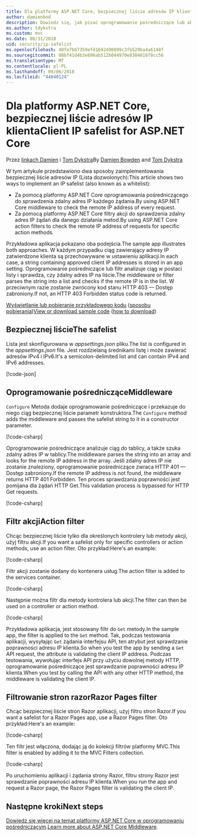 ```yaml
---
title: Dla platformy ASP.NET Core, bezpiecznej liście adresów IP klienta
author: damienbod
description: Dowiedz się, jak pisać oprogramowanie pośredniczące lub akcji filtry, aby sprawdzić poprawność zdalnych adresów IP na liście zatwierdzonych adresów IP.
ms.author: tdykstra
ms.custom: mvc
ms.date: 08/31/2018
uid: security/ip-safelist
ms.openlocfilehash: 40fe7b67359efd1692490099c3fb529ba4a6148f
ms.sourcegitcommit: 08bf41d4b3e696ab512b044970e8304816f8cc56
ms.translationtype: MT
ms.contentlocale: pl-PL
ms.lasthandoff: 09/06/2018
ms.locfileid: "44040124"
---
```

# <a name="client-ip-safelist-for-aspnet-core"></a><span data-ttu-id="b8dba-103">Dla platformy ASP.NET Core, bezpiecznej liście adresów IP klienta</span><span class="sxs-lookup"><span data-stu-id="b8dba-103">Client IP safelist for ASP.NET Core</span></span>

<span data-ttu-id="b8dba-104">Przez [linkach Damien](https://twitter.com/damien_bod) i [Tom Dykstra](https://github.com/tdykstra)</span><span class="sxs-lookup"><span data-stu-id="b8dba-104">By [Damien Bowden](https://twitter.com/damien_bod) and [Tom Dykstra](https://github.com/tdykstra)</span></span>
 
<span data-ttu-id="b8dba-105">W tym artykule przedstawiono dwa sposoby zaimplementowania bezpiecznej liście adresów IP (Lista dozwolonych):</span><span class="sxs-lookup"><span data-stu-id="b8dba-105">This article shows two ways to implement an IP safelist (also known as a whitelist):</span></span>

* <span data-ttu-id="b8dba-106">Za pomocą platformy ASP.NET Core oprogramowania pośredniczącego do sprawdzenia zdalny adres IP każdego żądania.</span><span class="sxs-lookup"><span data-stu-id="b8dba-106">By using ASP.NET Core middleware to check the remote IP address of every request.</span></span>
* <span data-ttu-id="b8dba-107">Za pomocą platformy ASP.NET Core filtry akcji do sprawdzenia zdalny adres IP żądań dla danego działania metod.</span><span class="sxs-lookup"><span data-stu-id="b8dba-107">By using ASP.NET Core action filters to check the remote IP address of requests for specific action methods.</span></span>

<span data-ttu-id="b8dba-108">Przykładowa aplikacja pokazano oba podejścia.</span><span class="sxs-lookup"><span data-stu-id="b8dba-108">The sample app illustrates both approaches.</span></span> <span data-ttu-id="b8dba-109">W każdym przypadku ciąg zawierający adresy IP zatwierdzone klienta są przechowywane w ustawieniu aplikacji.</span><span class="sxs-lookup"><span data-stu-id="b8dba-109">In each case, a string containing approved client IP addresses is stored in an app setting.</span></span> <span data-ttu-id="b8dba-110">Oprogramowanie pośredniczące lub filtr analizuje ciąg w postaci listy i sprawdza, czy zdalny adres IP na liście.</span><span class="sxs-lookup"><span data-stu-id="b8dba-110">The middleware or filter parses the string into a list and  checks if the remote IP is in the list.</span></span> <span data-ttu-id="b8dba-111">W przeciwnym razie zostanie zwrócony kod stanu HTTP 403 — Dostęp zabroniony.</span><span class="sxs-lookup"><span data-stu-id="b8dba-111">If not, an HTTP 403 Forbidden status code is returned.</span></span>

<span data-ttu-id="b8dba-112">[Wyświetlanie lub pobieranie przykładowego kodu](https://github.com/aspnet/Docs/tree/master/aspnetcore/security/ip-safelist/samples/2.x/ClientIpAspNetCore) ([sposobu pobierania](xref:tutorials/index#how-to-download-a-sample))</span><span class="sxs-lookup"><span data-stu-id="b8dba-112">[View or download sample code](https://github.com/aspnet/Docs/tree/master/aspnetcore/security/ip-safelist/samples/2.x/ClientIpAspNetCore) ([how to download](xref:tutorials/index#how-to-download-a-sample))</span></span>

## <a name="the-safelist"></a><span data-ttu-id="b8dba-113">Bezpiecznej liście</span><span class="sxs-lookup"><span data-stu-id="b8dba-113">The safelist</span></span>

<span data-ttu-id="b8dba-114">Lista jest skonfigurowana w *appsettings.json* pliku.</span><span class="sxs-lookup"><span data-stu-id="b8dba-114">The list is configured in the *appsettings.json* file.</span></span> <span data-ttu-id="b8dba-115">Jest rozdzielaną średnikami listę i może zawierać adresów IPv4 i IPv6.</span><span class="sxs-lookup"><span data-stu-id="b8dba-115">It's a semicolon-delimited list and can contain IPv4 and IPv6 addresses.</span></span>

[!code-json[](ip-safelist/samples/2.x/ClientIpAspNetCore/appsettings.json?highlight=2)]

## <a name="middleware"></a><span data-ttu-id="b8dba-116">Oprogramowanie pośredniczące</span><span class="sxs-lookup"><span data-stu-id="b8dba-116">Middleware</span></span>

<span data-ttu-id="b8dba-117">`Configure` Metoda dodaje oprogramowanie pośredniczące i przekazuje do niego ciąg bezpiecznej liście parametr konstruktora.</span><span class="sxs-lookup"><span data-stu-id="b8dba-117">The `Configure` method adds the middleware and passes the safelist string to it in a constructor parameter.</span></span>

[!code-csharp[](ip-safelist/samples/2.x/ClientIpAspNetCore/Startup.cs?name=snippet_Configure&highlight=7)]

<span data-ttu-id="b8dba-118">Oprogramowanie pośredniczące analizuje ciąg do tablicy, a także szuka zdalny adres IP w tablicy.</span><span class="sxs-lookup"><span data-stu-id="b8dba-118">The middleware parses the string into an array and looks for the remote IP address in the array.</span></span> <span data-ttu-id="b8dba-119">Jeśli zdalny adres IP nie zostanie znaleziony, oprogramowanie pośredniczące zwraca HTTP 401 — Dostęp zabroniony.</span><span class="sxs-lookup"><span data-stu-id="b8dba-119">If the remote IP address is not found, the middleware returns HTTP 401 Forbidden.</span></span> <span data-ttu-id="b8dba-120">Ten proces sprawdzania poprawności jest pomijana dla żądań HTTP Get.</span><span class="sxs-lookup"><span data-stu-id="b8dba-120">This validation process is bypassed for HTTP Get requests.</span></span>

[!code-csharp[](ip-safelist/samples/2.x/ClientIpAspNetCore/AdminSafeListMiddleware.cs?name=snippet_ClassOnly)]

## <a name="action-filter"></a><span data-ttu-id="b8dba-121">Filtr akcji</span><span class="sxs-lookup"><span data-stu-id="b8dba-121">Action filter</span></span>

<span data-ttu-id="b8dba-122">Chcąc bezpiecznej liście tylko dla określonych kontrolery lub metody akcji, użyj filtru akcji.</span><span class="sxs-lookup"><span data-stu-id="b8dba-122">If you want a safelist only for specific controllers or action methods, use an action filter.</span></span> <span data-ttu-id="b8dba-123">Oto przykład:</span><span class="sxs-lookup"><span data-stu-id="b8dba-123">Here's an example:</span></span> 

[!code-csharp[](ip-safelist/samples/2.x/ClientIpAspNetCore/Filters/ClientIdCheckFilter.cs)]

<span data-ttu-id="b8dba-124">Filtr akcji zostanie dodany do kontenera usług.</span><span class="sxs-lookup"><span data-stu-id="b8dba-124">The action filter is added to the services container.</span></span>

[!code-csharp[](ip-safelist/samples/2.x/ClientIpAspNetCore/Startup.cs?name=snippet_ConfigureServices&highlight=3)]

<span data-ttu-id="b8dba-125">Następnie można filtr dla metody kontrolera lub akcji.</span><span class="sxs-lookup"><span data-stu-id="b8dba-125">The filter can then be used on a controller or action method.</span></span>

[!code-csharp[](ip-safelist/samples/2.x/ClientIpAspNetCore/Controllers/ValuesController.cs?name=snippet_Filter&highlight=1)]

<span data-ttu-id="b8dba-126">Przykładowa aplikacja, jest stosowany filtr do `Get` metody.</span><span class="sxs-lookup"><span data-stu-id="b8dba-126">In the sample app, the filter is applied to the `Get` method.</span></span> <span data-ttu-id="b8dba-127">Tak, podczas testowania aplikacji, wysyłając `Get` żądania interfejsu API, ten atrybut jest sprawdzanie poprawności adresu IP klienta.</span><span class="sxs-lookup"><span data-stu-id="b8dba-127">So when you test the app by sending a `Get` API request, the attribute is validating the client IP address.</span></span> <span data-ttu-id="b8dba-128">Podczas testowania, wywołując interfejs API przy użyciu dowolnej metody HTTP, oprogramowanie pośredniczące jest sprawdzanie poprawności adresu IP klienta.</span><span class="sxs-lookup"><span data-stu-id="b8dba-128">When you test by calling the API with any other HTTP method, the middleware is validating the client IP.</span></span>

## <a name="razor-pages-filter"></a><span data-ttu-id="b8dba-129">Filtrowanie stron razor</span><span class="sxs-lookup"><span data-stu-id="b8dba-129">Razor Pages filter</span></span> 

<span data-ttu-id="b8dba-130">Chcąc bezpiecznej liście stron Razor aplikacji, użyj filtru stron Razor.</span><span class="sxs-lookup"><span data-stu-id="b8dba-130">If you want a safelist for a Razor Pages app, use a Razor Pages filter.</span></span> <span data-ttu-id="b8dba-131">Oto przykład:</span><span class="sxs-lookup"><span data-stu-id="b8dba-131">Here's an example:</span></span> 

[!code-csharp[](ip-safelist/samples/2.x/ClientIpAspNetCore/Filters/ClientIdCheckPageFilter.cs)]

<span data-ttu-id="b8dba-132">Ten filtr jest włączona, dodając ją do kolekcji filtrów platformy MVC.</span><span class="sxs-lookup"><span data-stu-id="b8dba-132">This filter is enabled by adding it to the MVC Filters collection.</span></span>

[!code-csharp[](ip-safelist/samples/2.x/ClientIpAspNetCore/Startup.cs?name=snippet_ConfigureServices&highlight=7-9)]

<span data-ttu-id="b8dba-133">Po uruchomieniu aplikacji i żądania strony Razor, filtru strony Razor jest sprawdzanie poprawności adresu IP klienta.</span><span class="sxs-lookup"><span data-stu-id="b8dba-133">When you run the app and request a Razor page, the Razor Pages filter is validating the client IP.</span></span>

## <a name="next-steps"></a><span data-ttu-id="b8dba-134">Następne kroki</span><span class="sxs-lookup"><span data-stu-id="b8dba-134">Next steps</span></span>

<span data-ttu-id="b8dba-135">[Dowiedz się więcej na temat platformy ASP.NET Core w oprogramowaniu pośredniczącym](xref:fundamentals/middleware/index).</span><span class="sxs-lookup"><span data-stu-id="b8dba-135">[Learn more about ASP.NET Core Middleware](xref:fundamentals/middleware/index).</span></span>
